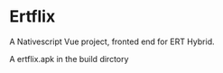 # Ertflix
A Nativescript Vue project, fronted end for ERT Hybrid.  

A ertflix.apk in the build dirctory
